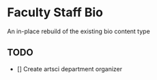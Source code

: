 # Faculty Staff Bio

An in-place rebuild of the existing bio content type

## TODO

- [] Create artsci department organizer
